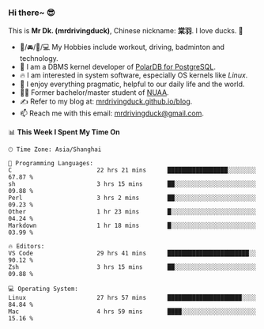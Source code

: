 ### Hi there~ 😎

This is **Mr Dk. (mrdrivingduck)**, Chinese nickname: **棠羽**. I love ducks. 🦆

- 💪/🚘/🏸/💻 My Hobbies include workout, driving, badminton and technology.
- 🍊 I am a DBMS kernel developer of [PolarDB for PostgreSQL](https://github.com/ApsaraDB/PolarDB-for-PostgreSQL).
- 🔥 I am interested in system software, especially OS kernels like *Linux*.
- 🔧 I enjoy everything pragmatic, helpful to our daily life and the world.
- 👨‍🎓 Former bachelor/master student of [NUAA](https://en.wikipedia.org/wiki/Nanjing_University_of_Aeronautics_and_Astronautics).
- ✍ Refer to my blog at: [mrdrivingduck.github.io/blog](https://mrdrivingduck.github.io/blog/).
- 📫 Reach me with this email: [mrdrivingduck@gmail.com](mailto:mrdrivingduck@gmail.com).

<!--START_SECTION:waka-->
📊 **This Week I Spent My Time On** 

```text
🕑︎ Time Zone: Asia/Shanghai

💬 Programming Languages: 
C                        22 hrs 21 mins      █████████████████░░░░░░░░   67.87 % 
sh                       3 hrs 15 mins       ██░░░░░░░░░░░░░░░░░░░░░░░   09.88 % 
Perl                     3 hrs 2 mins        ██░░░░░░░░░░░░░░░░░░░░░░░   09.23 % 
Other                    1 hr 23 mins        █░░░░░░░░░░░░░░░░░░░░░░░░   04.24 % 
Markdown                 1 hr 18 mins        █░░░░░░░░░░░░░░░░░░░░░░░░   03.99 % 

🔥 Editors: 
VS Code                  29 hrs 41 mins      ███████████████████████░░   90.12 % 
Zsh                      3 hrs 15 mins       ██░░░░░░░░░░░░░░░░░░░░░░░   09.88 % 

💻 Operating System: 
Linux                    27 hrs 57 mins      █████████████████████░░░░   84.84 % 
Mac                      4 hrs 59 mins       ████░░░░░░░░░░░░░░░░░░░░░   15.16 % 
```


<!--END_SECTION:waka-->

<!-- ![Mr Dk.'s GitHub Stats](https://github-readme-stats.vercel.app/api?username=mrdrivingduck&count_private&show_icons=true&theme=buefy) -->

<!-- ![Most Used Languages](https://github-readme-stats.vercel.app/api/top-langs/?username=mrdrivingduck&exclude_repo=mips32-CPU,snort-tcp-socket&theme=buefy&layout=compact&langs_count=10) -->


<!--
**mrdrivingduck/mrdrivingduck** is a ✨ _special_ ✨ repository because its `README.md` (this file) appears on your GitHub profile.

Here are some ideas to get you started:

- 🔭 I’m currently working on ...
- 🌱 I’m currently learning ...
- 👯 I’m looking to collaborate on ...
- 🤔 I’m looking for help with ...
- 💬 Ask me about ...
- 📫 How to reach me: ...
- 😄 Pronouns: ...
- ⚡ Fun fact: ...
-->
